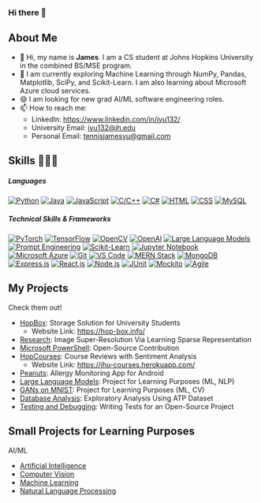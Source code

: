 ### Hi there 👋

<!--
**KiwiThePoodle/KiwiThePoodle** is a ✨ _special_ ✨ repository because its `README.md` (this file) appears on your GitHub profile.

Here are some ideas to get you started:

- 🔭 I’m currently working on ...
- 🌱 I’m currently learning ...
- 👯 I’m looking to collaborate on ...
- 🤔 I’m looking for help with ...
- 💬 Ask me about ...
- 📫 How to reach me: ...
- 😄 Pronouns: ...
- ⚡ Fun fact: ...
-->


## About Me
- 🔭 Hi, my name is <b>James</b>. I am a CS student at Johns Hopkins University in the combined BS/MSE program.
- 🌱 I am currently exploring Machine Learning through NumPy, Pandas, Matplotlib, SciPy, and Scikit-Learn. I am also learning about Microsoft Azure cloud services.
- 😄 I am looking for new grad AI/ML software engineering roles.
- 📫 How to reach me:
    - LinkedIn: https://www.linkedin.com/in/jyu132/
    - University Email: jyu132@jh.edu
    - Personal Email: tennisjamesyu@gmail.com
 
## Skills 👩🏻‍💻

##### Languages

[![Python](https://img.shields.io/badge/Python-3776AB.svg)](https://shields.io/category/languages)
[![Java](https://img.shields.io/badge/Java-007396.svg)](https://shields.io/category/languages)
[![JavaScript](https://img.shields.io/badge/JavaScript-F7DF1E.svg)](https://shields.io/category/languages)
[![C/C++](https://img.shields.io/badge/C%2FC%2B%2B-00599C.svg)](https://shields.io/category/languages)
[![C#](https://img.shields.io/badge/C%23-239120.svg)](https://shields.io/category/languages)
[![HTML](https://img.shields.io/badge/HTML5-E34F26.svg)](https://shields.io/category/languages)
[![CSS](https://img.shields.io/badge/CSS3-1572B6.svg)](https://shields.io/category/languages)
[![MySQL](https://img.shields.io/badge/MySQL-4479A1.svg)](https://shields.io/category/languages)

##### Technical Skills & Frameworks

[![PyTorch](https://img.shields.io/badge/PyTorch-EE4C2C.svg)](https://shields.io/category/tools)
[![TensorFlow](https://img.shields.io/badge/TensorFlow-FF6F00.svg)](https://shields.io/category/tools)
[![OpenCV](https://img.shields.io/badge/OpenCV-5C3EE8.svg)](https://shields.io/category/tools)
[![OpenAI](https://img.shields.io/badge/OpenAI-API-00FF00.svg)](https://shields.io/category/tools)
[![Large Language Models](https://img.shields.io/badge/Large_Language_Models-FF8C00.svg)](https://shields.io/category/tools)
[![Prompt Engineering](https://img.shields.io/badge/Prompt_Engineering-blue.svg)](https://shields.io/)
[![Scikit-Learn](https://img.shields.io/badge/Scikit--Learn-F7931E.svg)](https://shields.io/category/tools)
[![Jupyter Notebook](https://img.shields.io/badge/Jupyter-Notebook-F37626.svg)](https://shields.io/category/tools)
[![Microsoft Azure](https://img.shields.io/badge/Microsoft_Azure-0089D6.svg)](https://azure.microsoft.com/)
[![Git](https://img.shields.io/badge/Git-F05032.svg)](https://shields.io/category/tools)
[![VS Code](https://img.shields.io/badge/VS_Code-007ACC.svg)](https://shields.io/category/tools)
[![MERN Stack](https://img.shields.io/badge/MERN-000000.svg)](https://shields.io/category/tools)
[![MongoDB](https://img.shields.io/badge/MongoDB-47A248.svg)](https://shields.io/category/tools)
[![Express.js](https://img.shields.io/badge/Express.js-000000.svg)](https://shields.io/category/tools)
[![React.js](https://img.shields.io/badge/React.js-61DAFB.svg)](https://shields.io/category/tools)
[![Node.js](https://img.shields.io/badge/Node.js-339933.svg)](https://shields.io/category/tools)
[![JUnit](https://img.shields.io/badge/JUnit-25A162.svg)](https://shields.io/category/tools)
[![Mockito](https://img.shields.io/badge/Mockito-DA383C.svg)](https://shields.io/category/tools)
[![Agile](https://img.shields.io/badge/Agile-0093D7.svg)](https://shields.io/category/methodologies)

## My Projects

Check them out!

- [HopBox](https://github.com/KiwiThePoodle/HopBox): Storage Solution for University Students
  - Website Link: https://hop-box.info/
- [Research](https://github.com/KiwiThePoodle/Image-Super-Resolution-Via-Learning-Sparse-Representation): Image Super-Resolution Via Learning Sparse Representation
- [Microsoft PowerShell](https://github.com/KiwiThePoodle/PowerShell): Open-Source Contribution
- [HopCourses](https://github.com/KiwiThePoodle/HopCourses): Course Reviews with Sentiment Analysis
  - Website Link: https://jhu-courses.herokuapp.com/
- [Peanuts](https://github.com/KiwiThePoodle/Peanuts-App): Allergy Monitoring App for Android
- [Large Language Models](https://github.com/KiwiThePoodle/Large-Language-Models): Project for Learning Purposes (ML, NLP)
- [GANs on MNIST](https://github.com/KiwiThePoodle/Generative-Adversarial-Networks-on-MNIST): Project for Learning Purposes (ML, CV)
- [Database Analysis](https://github.com/KiwiThePoodle/Exploratory-Analysis-Using-ATP-Dataset): Exploratory Analysis Using ATP Dataset
- [Testing and Debugging](https://github.com/KiwiThePoodle/E-Commerce-Tests): Writing Tests for an Open-Source Project

## Small Projects for Learning Purposes

AI/ML

- [Artificial Intelligence](https://github.com/KiwiThePoodle/AI-Projects)
- [Computer Vision](https://github.com/KiwiThePoodle/CV-Projects)
- [Machine Learning](https://github.com/KiwiThePoodle/ML-Projects)
- [Natural Language Processing](https://github.com/KiwiThePoodle/NLP-Projects)
